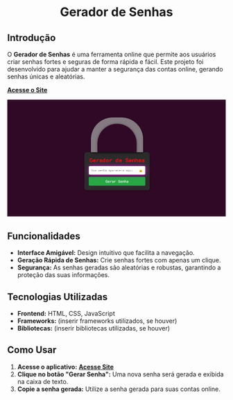 <h1 align="center">Gerador de Senhas</h1>

## Introdução

O **Gerador de Senhas** é uma ferramenta online que permite aos usuários criar senhas fortes e seguras de forma rápida e fácil. Este projeto foi desenvolvido para ajudar a manter a segurança das contas online, gerando senhas únicas e aleatórias.

[**Acesse o Site**](https://fernandojesuss.github.io/Gerador_de_Senhas/)

![Gerado de senhas](https://github.com/FernandoJesuss/Gerador_de_Senhas/blob/main/src/img/Cadeado.png)



## Funcionalidades

- **Interface Amigável:** Design intuitivo que facilita a navegação.
- **Geração Rápida de Senhas:** Crie senhas fortes com apenas um clique.
- **Segurança:** As senhas geradas são aleatórias e robustas, garantindo a proteção das suas informações.

## Tecnologias Utilizadas

- **Frontend:** HTML, CSS, JavaScript
- **Frameworks:** (inserir frameworks utilizados, se houver)
- **Bibliotecas:** (inserir bibliotecas utilizadas, se houver)

## Como Usar

1. **Acesse o aplicativo:** [**Acesse Site**](https://fernandojesuss.github.io/Gerador_de_Senhas/)
2. **Clique no botão "Gerar Senha":** Uma nova senha será gerada e exibida na caixa de texto.
3. **Copie a senha gerada:** Utilize a senha gerada para suas contas online.

